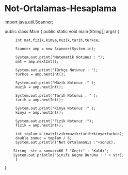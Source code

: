 # Not-Ortalamas-Hesaplama

import java.util.Scanner;

public class Main {
    public static void main(String[] args) {

         int mat,fizik,kimya,muzik,tarih,turkce;

         Scanner amp = new Scanner(System.in);

         System.out.print("Matematik Notunuz : ");
         mat = amp.nextInt();

         System.out.print("Türkçe Notunuz : ");
         turkce = amp.nextInt();

         System.out.print("Müzik Notunuz :" );
         muzik = amp.nextInt();

         System.out.print("Tarih Notunuz : " );
         tarih = amp.nextInt();

         System.out.print("Kimya Notunuz :" );
         kimya = amp.nextInt();

         System.out.print("Fizik Notunuz :");
         fizik = amp.nextInt();

         int toplam = (mat+fizik+muzik+tarih+kimya+turkce);
         double sonuc = toplam / 6;
         System.out.println("Not Ortalamanız :"+sonuc);

        String  str = sonuc>=60 ? "Geçti" : "Kaldı";
        System.out.println("Sınıfı Geçme Durumu : " + str);
         }

    }
